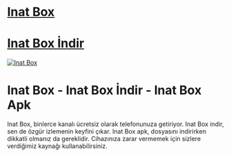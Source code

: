 # <a href="https://www.tamindir.com/indir/inat-box-izle-apk/">Inat Box</a>
# <a href="https://www.tamindir.com/indir/inat-box-izle-apk/">Inat Box İndir</a>

<a href="https://www.tamindir.com/indir/inat-box-izle-apk/" title="Inat Box"><img src="https://r.resimlink.com/Mi37vSpe1KB.jpg" title="Inat Box" alt="Inat Box"></a>

# Inat Box - Inat Box İndir - Inat Box Apk

Inat Box, binlerce kanalı ücretsiz olarak telefonunuza getiriyor. Inat Box indir, sen de özgür izlemenin keyfini çıkar. Inat Box apk, dosyasını indirirken dikkatli olmanız da gereklidir. Cihazınıza zarar vermemek için sizlere verdiğimiz kaynağı kullanabilirsiniz.
